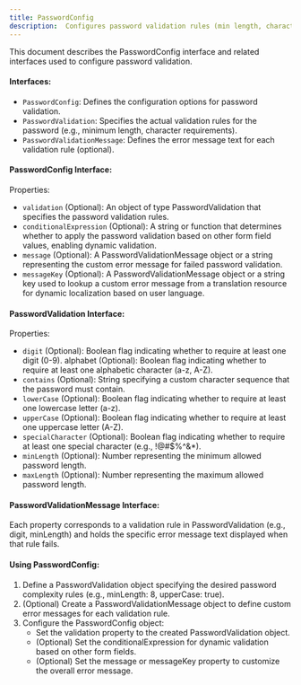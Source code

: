 ```yaml
---
title: PasswordConfig 
description:  Configures password validation rules (min length, character types), conditional enforcement, and custom error messages.
---
```

This document describes the PasswordConfig interface and related interfaces used to configure password validation.

#### Interfaces:

* `PasswordConfig`: Defines the configuration options for password validation.
* `PasswordValidation`: Specifies the actual validation rules for the password (e.g., minimum length, character requirements).
* `PasswordValidationMessage`: Defines the error message text for each validation rule (optional).

#### PasswordConfig Interface:

Properties:
* `validation` (Optional): An object of type PasswordValidation that specifies the password validation rules.
* `conditionalExpression` (Optional): A string or function that determines whether to apply the password validation based on other form field values, enabling dynamic validation.
* `message` (Optional): A PasswordValidationMessage object or a string representing the custom error message for failed password validation.
* `messageKey` (Optional): A PasswordValidationMessage object or a string key used to lookup a custom error message from a translation resource for dynamic localization based on user language.

#### PasswordValidation Interface:

Properties:
* `digit` (Optional): Boolean flag indicating whether to require at least one digit (0-9).
alphabet (Optional): Boolean flag indicating whether to require at least one alphabetic character (a-z, A-Z).
* `contains` (Optional): String specifying a custom character sequence that the password must contain.
* `lowerCase` (Optional): Boolean flag indicating whether to require at least one lowercase letter (a-z).
* `upperCase` (Optional): Boolean flag indicating whether to require at least one uppercase letter (A-Z).
* `specialCharacter` (Optional): Boolean flag indicating whether to require at least one special character (e.g., !@#$%^&*).
* `minLength` (Optional): Number representing the minimum allowed password length.
* `maxLength` (Optional): Number representing the maximum allowed password length.

#### PasswordValidationMessage Interface:
Each property corresponds to a validation rule in PasswordValidation (e.g., digit, minLength) and holds the specific error message text displayed when that rule fails.

#### Using PasswordConfig:
1. Define a PasswordValidation object specifying the desired password complexity rules (e.g., minLength: 8, upperCase: true).
2. (Optional) Create a PasswordValidationMessage object to define custom error messages for each validation rule.
3. Configure the PasswordConfig object:
    * Set the validation property to the created PasswordValidation object.
    * (Optional) Set the conditionalExpression for dynamic validation based on other form fields.
    * (Optional) Set the message or messageKey property to customize the overall error message.
